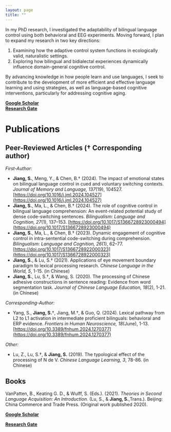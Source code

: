 ```yaml
---
layout: page
title: ""
---
```

In my PhD research, I investigated the adaptability of bilingual language control using both behavioral and EEG experiments. Moving forward, I plan to expand my research in two key directions:<br> 
1. Examining how the adaptive control system functions in ecologically valid, naturalistic settings.<br> 
2. Exploring how bilingual and bidialectal experiences dynamically influence domain-general cognitive control.<br> 

By advancing knowledge in how people learn and use languages, I seek to contribute to the development of more efficient and effective language learning and using strategies, as well as language-based cognitive interventions, particularly for addressing cognitive aging.  

[**Google Scholar**](https://scholar.google.com/citations?user=R8ob17cAAAAJ&hl=zh-CN&oi=sra)<br> 
[**Research Gate**](https://www.researchgate.net/profile/Siyi-Jiang-5)

# Publications
## Peer-Reviewed Articles († Corresponding author)
*First-Author:*
- **Jiang, S.**, Meng, Y., & Chen, B.† (2024). The impact of emotional states on bilingual language control in cued and voluntary switching contexts. *Journal of Memory and Language, 137*(19), 104527. [https://doi.org/10.1016/j.jml.2024.104527](https://doi.org/10.1016/j.jml.2024.104527)<br> 
- **Jiang, S.**, Ma, L., & Chen, B.† (2024). The role of cognitive control in bilingual language comprehension: An event-related potential study of dense code-switching sentences. *Bilingualism: Language and Cognition, 27*(1), 137–153. [https://doi.org/10.1017/S1366728923000494](https://doi.org/10.1017/S1366728923000494)<br> 
- **Jiang, S.**, Ma, L., & Chen, B.† (2023). Dynamic engagement of cognitive control in intra-sentential code-switching during comprehension. *Bilingualism: Language and Cognition, 26*(1), 62–77. [https://doi.org/10.1017/S1366728922000323](https://doi.org/10.1017/S1366728922000323)<br> 
- **Jiang, S.**, & Lu, S.† (2021). Applications of eye movement boundary paradigm to lexical processing research. *Chinese
Language in the World, 5*, 1-15. (in Chinese)<br> 
- **Jiang, S.**, Lu, S.†, & Wang, S. (2020). The processing of Chinese adhesive constructions in sentence reading: Evidence from word segmentation task. *Journal of Chinese Language Education, 18*(2), 1-21. (in Chinese)<br>

*Corresponding-Author:*
- Yang, S., **Jiang, S.**†, Jiang, M.†, & Guo, Q. (2024). Lexical pathway from L2 to L1 activation in intermediate proficient bilinguals: behavioral and ERP evidence. *Frontiers in Human Neuroscience, 18*(June), 1-13. [https://doi.org/10.3389/fnhum.2024.1270377](https://doi.org/10.3389/fnhum.2024.1270377)<br> 
  
*Other:*
- Lu, Z., Lu, S.†, & **Jiang, S.** (2019). The typological effect of the processing of N de V. *Chinese Language Learning, 3*, 78-86. (in Chinese)

## Books
VanPatten, B., Keating G. D., & Wulff, S. (Eds.). (2021). *Theories in Second Language Acquisition: An Introduction.* (Lu,
S., & **Jiang, S.**,Trans.). Beijing: China Commerce and Trade Press. (Original work published 2020).

[**Google Scholar**](https://scholar.google.com/citations?user=R8ob17cAAAAJ&hl=zh-CN&oi=sra)<br> 

[**Research Gate**](https://www.researchgate.net/profile/Siyi-Jiang-5)
